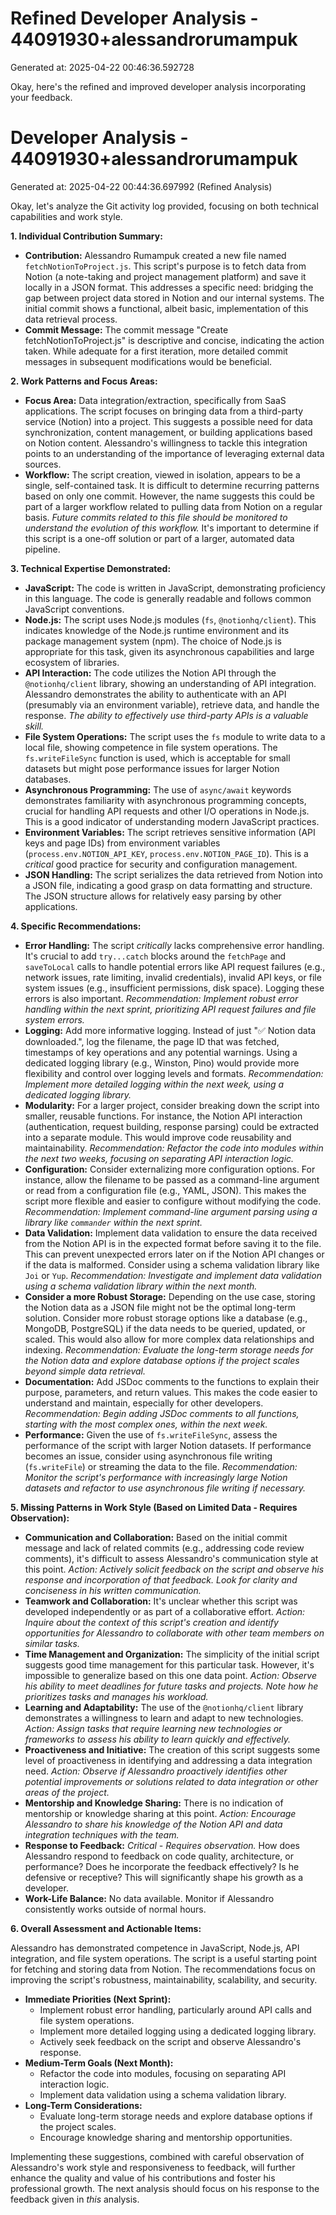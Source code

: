 # Refined Developer Analysis - 44091930+alessandrorumampuk
Generated at: 2025-04-22 00:46:36.592728

Okay, here's the refined and improved developer analysis incorporating your feedback.

# Developer Analysis - 44091930+alessandrorumampuk
Generated at: 2025-04-22 00:44:36.697992 (Refined Analysis)

Okay, let's analyze the Git activity log provided, focusing on both technical capabilities and work style.

**1. Individual Contribution Summary:**

*   **Contribution:** Alessandro Rumampuk created a new file named `fetchNotionToProject.js`. This script's purpose is to fetch data from Notion (a note-taking and project management platform) and save it locally in a JSON format.  This addresses a specific need: bridging the gap between project data stored in Notion and our internal systems.  The initial commit shows a functional, albeit basic, implementation of this data retrieval process.
*   **Commit Message:** The commit message "Create fetchNotionToProject.js" is descriptive and concise, indicating the action taken.  While adequate for a first iteration, more detailed commit messages in subsequent modifications would be beneficial.

**2. Work Patterns and Focus Areas:**

*   **Focus Area:** Data integration/extraction, specifically from SaaS applications. The script focuses on bringing data from a third-party service (Notion) into a project. This suggests a possible need for data synchronization, content management, or building applications based on Notion content. Alessandro's willingness to tackle this integration points to an understanding of the importance of leveraging external data sources.
*   **Workflow:**  The script creation, viewed in isolation, appears to be a single, self-contained task. It is difficult to determine recurring patterns based on only one commit. However, the name suggests this could be part of a larger workflow related to pulling data from Notion on a regular basis. *Future commits related to this file should be monitored to understand the evolution of this workflow.* It's important to determine if this script is a one-off solution or part of a larger, automated data pipeline.

**3. Technical Expertise Demonstrated:**

*   **JavaScript:** The code is written in JavaScript, demonstrating proficiency in this language. The code is generally readable and follows common JavaScript conventions.
*   **Node.js:** The script uses Node.js modules (`fs`, `@notionhq/client`). This indicates knowledge of the Node.js runtime environment and its package management system (npm). The choice of Node.js is appropriate for this task, given its asynchronous capabilities and large ecosystem of libraries.
*   **API Interaction:** The code utilizes the Notion API through the `@notionhq/client` library, showing an understanding of API integration. Alessandro demonstrates the ability to authenticate with an API (presumably via an environment variable), retrieve data, and handle the response. *The ability to effectively use third-party APIs is a valuable skill.*
*   **File System Operations:** The script uses the `fs` module to write data to a local file, showing competence in file system operations. The `fs.writeFileSync` function is used, which is acceptable for small datasets but might pose performance issues for larger Notion databases.
*   **Asynchronous Programming:** The use of `async/await` keywords demonstrates familiarity with asynchronous programming concepts, crucial for handling API requests and other I/O operations in Node.js. This is a good indicator of understanding modern JavaScript practices.
*   **Environment Variables:** The script retrieves sensitive information (API keys and page IDs) from environment variables (`process.env.NOTION_API_KEY`, `process.env.NOTION_PAGE_ID`). This is a *critical* good practice for security and configuration management.
*   **JSON Handling:** The script serializes the data retrieved from Notion into a JSON file, indicating a good grasp on data formatting and structure. The JSON structure allows for relatively easy parsing by other applications.

**4. Specific Recommendations:**

*   **Error Handling:** The script *critically* lacks comprehensive error handling. It's crucial to add `try...catch` blocks around the `fetchPage` and `saveToLocal` calls to handle potential errors like API request failures (e.g., network issues, rate limiting, invalid credentials), invalid API keys, or file system issues (e.g., insufficient permissions, disk space). Logging these errors is also important. *Recommendation: Implement robust error handling within the next sprint, prioritizing API request failures and file system errors.*
*   **Logging:** Add more informative logging. Instead of just "✅ Notion data downloaded.", log the filename, the page ID that was fetched, timestamps of key operations and any potential warnings. Using a dedicated logging library (e.g., Winston, Pino) would provide more flexibility and control over logging levels and formats. *Recommendation: Implement more detailed logging within the next week, using a dedicated logging library.*
*   **Modularity:** For a larger project, consider breaking down the script into smaller, reusable functions. For instance, the Notion API interaction (authentication, request building, response parsing) could be extracted into a separate module. This would improve code reusability and maintainability. *Recommendation: Refactor the code into modules within the next two weeks, focusing on separating API interaction logic.*
*   **Configuration:** Consider externalizing more configuration options. For instance, allow the filename to be passed as a command-line argument or read from a configuration file (e.g., YAML, JSON). This makes the script more flexible and easier to configure without modifying the code. *Recommendation: Implement command-line argument parsing using a library like `commander` within the next sprint.*
*   **Data Validation:** Implement data validation to ensure the data received from the Notion API is in the expected format before saving it to the file. This can prevent unexpected errors later on if the Notion API changes or if the data is malformed. Consider using a schema validation library like `Joi` or `Yup`. *Recommendation: Investigate and implement data validation using a schema validation library within the next month.*
*   **Consider a more Robust Storage:** Depending on the use case, storing the Notion data as a JSON file might not be the optimal long-term solution. Consider more robust storage options like a database (e.g., MongoDB, PostgreSQL) if the data needs to be queried, updated, or scaled. This would also allow for more complex data relationships and indexing. *Recommendation: Evaluate the long-term storage needs for the Notion data and explore database options if the project scales beyond simple data retrieval.*
*   **Documentation:** Add JSDoc comments to the functions to explain their purpose, parameters, and return values. This makes the code easier to understand and maintain, especially for other developers. *Recommendation: Begin adding JSDoc comments to all functions, starting with the most complex ones, within the next week.*
*   **Performance:** Given the use of `fs.writeFileSync`, assess the performance of the script with larger Notion datasets. If performance becomes an issue, consider using asynchronous file writing (`fs.writeFile`) or streaming the data to the file. *Recommendation: Monitor the script's performance with increasingly large Notion datasets and refactor to use asynchronous file writing if necessary.*

**5. Missing Patterns in Work Style (Based on Limited Data - Requires Observation):**

*   **Communication and Collaboration:** Based on the initial commit message and lack of related commits (e.g., addressing code review comments), it's difficult to assess Alessandro's communication style at this point.  *Action: Actively solicit feedback on the script and observe his response and incorporation of that feedback. Look for clarity and conciseness in his written communication.*
*   **Teamwork and Collaboration:** It's unclear whether this script was developed independently or as part of a collaborative effort.  *Action: Inquire about the context of this script's creation and identify opportunities for Alessandro to collaborate with other team members on similar tasks.*
*   **Time Management and Organization:** The simplicity of the initial script suggests good time management for this particular task. However, it's impossible to generalize based on this one data point. *Action: Observe his ability to meet deadlines for future tasks and projects. Note how he prioritizes tasks and manages his workload.*
*   **Learning and Adaptability:** The use of the `@notionhq/client` library demonstrates a willingness to learn and adapt to new technologies. *Action: Assign tasks that require learning new technologies or frameworks to assess his ability to learn quickly and effectively.*
*   **Proactiveness and Initiative:**  The creation of this script suggests some level of proactiveness in identifying and addressing a data integration need. *Action: Observe if Alessandro proactively identifies other potential improvements or solutions related to data integration or other areas of the project.*
*   **Mentorship and Knowledge Sharing:**  There is no indication of mentorship or knowledge sharing at this point. *Action: Encourage Alessandro to share his knowledge of the Notion API and data integration techniques with the team.*
*   **Response to Feedback:** *Critical - Requires observation.* How does Alessandro respond to feedback on code quality, architecture, or performance? Does he incorporate the feedback effectively? Is he defensive or receptive? This will significantly shape his growth as a developer.
*   **Work-Life Balance:** No data available. Monitor if Alessandro consistently works outside of normal hours.

**6. Overall Assessment and Actionable Items:**

Alessandro has demonstrated competence in JavaScript, Node.js, API integration, and file system operations. The script is a useful starting point for fetching and storing data from Notion. The recommendations focus on improving the script's robustness, maintainability, scalability, and security.

*   **Immediate Priorities (Next Sprint):**
    *   Implement robust error handling, particularly around API calls and file system operations.
    *   Implement more detailed logging using a dedicated logging library.
    *   Actively seek feedback on the script and observe Alessandro's response.
*   **Medium-Term Goals (Next Month):**
    *   Refactor the code into modules, focusing on separating API interaction logic.
    *   Implement data validation using a schema validation library.
*   **Long-Term Considerations:**
    *   Evaluate long-term storage needs and explore database options if the project scales.
    *   Encourage knowledge sharing and mentorship opportunities.

Implementing these suggestions, combined with careful observation of Alessandro's work style and responsiveness to feedback, will further enhance the quality and value of his contributions and foster his professional growth. The next analysis should focus on his response to the feedback given in *this* analysis.
